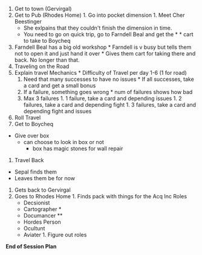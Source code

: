 1. Get to town (Gervirgal)
  1. Get to Pub (Rhodes Home)
    1. Go into pocket dimension
    1. Meet Cher Beestinger
      * She exlpains that they couldn't finish the dimension in time.
      * You need to go on quick trip, go to Farndell Beal and get the * * cart to take to Boycheq
  1. Farndell Beal has a big old workshop
    * Farndell is v busy but tells them not to open it and just hand it over
    * Gives them cart for taking there and back. No longer than that.
1. Traveling on the Road
  1. Explain travel Mechanics
    * Difficulty of Travel per day 1-6 (1 for road)
        1. Need that many successes to have no issues
          * If all successes, take a card and get a small bonus
        1. If a failure, something goes wrong
          * num of failures shows how bad
        1. Max 3 failures
          1. 1 failure, take a card and depending issues
          1. 2 failures, take a card and depending fight
          1. 3 failures, take a card and depending fight and issues
1. Roll Travel
1. Get to Boycheq
  * Give over box
    * can choose to look in box or not
      * box has magic stones for wall repair
1. Travel Back
  * Sepal finds them
  * Leaves them be for now
1. Gets back to Gervirgal
  1. Goes to Rhodes Home
    1. Finds pack with things for the Acq Inc Roles
      * Decsionist
      * Cartographer *
      * Documancer **
      * Hordes Person
      * Ocultunt
      * Aviater
    1. Figure out roles

**End of Session Plan**

